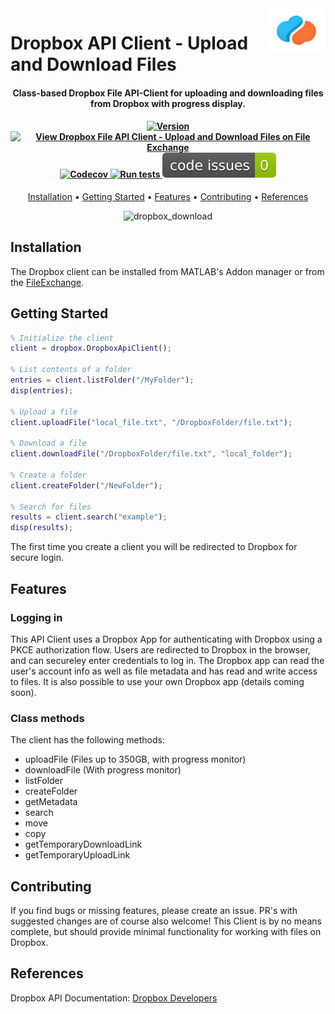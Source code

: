 <a href="/resources/images/toolbox_image.png">
  <picture>
    <source media="(prefers-color-scheme: dark)" srcset="/resources/images/toolbox_image.png">
    <source media="(prefers-color-scheme: light)" srcset="/resources/images/toolbox_image.png">
    <img alt="Dropbox-API-Client-logo" src="/resources/images/toolbox_image.png" title="Dropbox API" align="right" height="70"​>
  </picture>
</a>

# Dropbox API Client - Upload and Download Files

<h4 align="center">Class-based Dropbox File API-Client for uploading and downloading files from Dropbox with progress display.</h4>

<h4 align="center">
  <a href="https://github.com/ehennestad/dropbox-sdk-matlab/releases/latest">
    <img src="https://img.shields.io/github/v/release/ehennestad/dropbox-sdk-matlab?label=version" alt="Version">
  </a>
  <a href="https://se.mathworks.com/matlabcentral/fileexchange/179054-dropbox-file-api-client-upload-and-download-files">
    <img src="https://www.mathworks.com/matlabcentral/images/matlab-file-exchange.svg" alt="View Dropbox File API Client - Upload and Download Files on File Exchange">
  </a>
  <a href="https://codecov.io/gh/ehennestad/dropbox-sdk-matlab" >
   <img src="https://codecov.io/gh/ehennestad/dropbox-sdk-matlab/graph/badge.svg?token=Z2L1HGYAPV" alt="Codecov"/>  
  </a>
  <a href="https://github.com/ehennestad/dropbox-sdk-matlab/actions/workflows/run_tests.yml/badge.svg?branch=main">
   <img src="https://github.com/ehennestad/dropbox-sdk-matlab/actions/workflows/run_tests.yml/badge.svg?branch=main" alt="Run tests">
  </a>
  <a href="https://github.com/ehennestad/dropbox-sdk-matlab/security/code-scanning">
   <img src=".github/badges/code_issues.svg" alt="MATLAB Code Issues">
  </a>
</h4>

<p align="center">
  <a href="#installation">Installation</a> •
  <a href="#getting-started">Getting Started</a> •
  <a href="#features">Features</a> •
  <a href="#contributing">Contributing</a> •
  <a href="#references">References</a>
</p>

<p align="center">
  <img width="745" alt="dropbox_download" src="https://github.com/user-attachments/assets/7154444f-a672-4dec-a1ca-3f5896dedd3e" />
</p>


## Installation
The Dropbox client can be installed from MATLAB's Addon manager or from the [FileExchange](https://se.mathworks.com/matlabcentral/fileexchange/179054-dropbox-file-api-client-upload-and-download-files).

## Getting Started
``` matlab
% Initialize the client
client = dropbox.DropboxApiClient();

% List contents of a folder
entries = client.listFolder("/MyFolder");
disp(entries);

% Upload a file
client.uploadFile("local_file.txt", "/DropboxFolder/file.txt");

% Download a file
client.downloadFile("/DropboxFolder/file.txt", "local_folder");

% Create a folder
client.createFolder("/NewFolder");

% Search for files
results = client.search("example");
disp(results);
```

The first time you create a client you will be redirected to Dropbox for secure login.

## Features

### Logging in
This API Client uses a Dropbox App for authenticating with Dropbox using a PKCE authorization flow. Users are redirected to Dropbox in the browser, and can secureley enter credentials to log in. The Dropbox app can read the user's account info as well as file metadata and has read and write access to files. It is also possible to use your own Dropbox app (details coming soon).

### Class methods
The client has the following methods:
 - uploadFile (Files up to 350GB, with progress monitor)
 - downloadFile (With progress monitor)
 - listFolder
 - createFolder
 - getMetadata
 - search
 - move
 - copy
 - getTemporaryDownloadLink
 - getTemporaryUploadLink

## Contributing
If you find bugs or missing features, please create an issue. PR's with suggested changes are of course also welcome! 
This Client is by no means complete, but should provide minimal functionality for working with files on Dropbox.

## References
Dropbox API Documentation: [Dropbox Developers](https://www.dropbox.com/developers/documentation/http/documentation)
